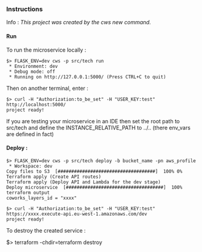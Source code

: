 ### Instructions

Info : *This project was created by the cws new command.*

#### Run

To run the microservice locally :

```
$> FLASK_ENV=dev cws -p src/tech run
 * Environment: dev
 * Debug mode: off
 * Running on http://127.0.0.1:5000/ (Press CTRL+C to quit)
```
Then on another terminal, enter :

```
$> curl -H "Authorization:to_be_set" -H "USER_KEY:test" http://localhost:5000/
project ready!
```

If you are testing your microservice in an IDE then set the root path to src/tech and
define the INSTANCE_RELATIVE_PATH to ../.. (there env_vars are defined in fact)

#### Deploy :

```
$> FLASK_ENV=dev cws -p src/tech deploy -b bucket_name -pn aws_profile
 * Workspace: dev
Copy files to S3  [####################################]  100% 0%
Terraform apply (Create API routes)                              
Terraform apply (Deploy API and Lambda for the dev stage)        
Deploy microservice  [####################################]  100%
terraform output
coworks_layers_id = "xxxx"

$> curl -H "Authorization:to_be_set" -H "USER_KEY:test" https://xxxx.execute-api.eu-west-1.amazonaws.com/dev
project ready!
```

To destroy the created service :

$> terraform -chdir=terraform destroy

